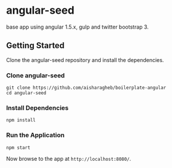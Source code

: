# angular-seed

base app using angular 1.5.x, gulp and twitter bootstrap 3.

## Getting Started

Clone the angular-seed repository and install the dependencies.

### Clone angular-seed

```
git clone https://github.com/aisharagheb/boilerplate-angular
cd angular-seed
```

### Install Dependencies

```
npm install
```

### Run the Application

```
npm start
```

Now browse to the app at `http://localhost:8080/`.
